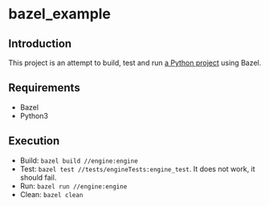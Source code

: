 # bazel_example

## Introduction
This project is an attempt to build, test and run [a Python project](https://github.com/loski07/aid_template_engine) using Bazel.

## Requirements
- Bazel
- Python3

## Execution
- Build: `bazel build //engine:engine`
- Test: `bazel test //tests/engineTests:engine_test`. It does not work, it should fail.
- Run: `bazel run //engine:engine`
- Clean: `bazel clean`
